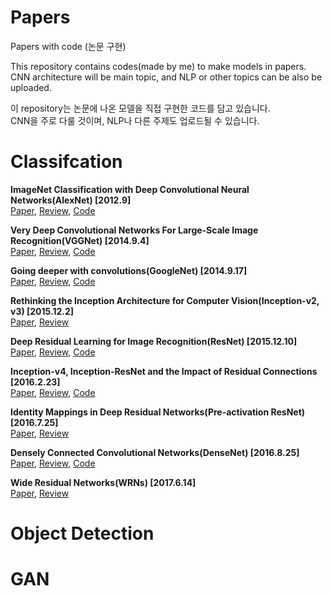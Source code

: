# Papers
Papers with code (논문 구현)

This repository contains codes(made by me) to make models in papers.  
CNN architecture will be main topic, and NLP or other topics can be also be uploaded.

이 repository는 논문에 나온 모델을 직접 구현한 코드를 담고 있습니다.  
CNN을 주로 다룰 것이며, NLP나 다른 주제도 업로드될 수 있습니다.

# Classifcation  

**ImageNet Classification with Deep Convolutional Neural Networks(AlexNet) [2012.9]**   
[Paper](https://proceedings.neurips.cc/paper/2012/file/c399862d3b9d6b76c8436e924a68c45b-Paper.pdf), [Review](https://velog.io/@bpbpbp_yosep/ImageNet-Classification-with-Deep-Convolutional-Neural-NetworksAlexnet), [Code](https://github.com/Parkyosep/Papers/tree/main/AlexNet)  

**Very Deep Convolutional Networks For Large-Scale Image Recognition(VGGNet) [2014.9.4]**  
[Paper](https://arxiv.org/pdf/1409.1556.pdf), [Review](https://velog.io/@bpbpbp_yosep/Very-Deep-Convolutional-Networks-For-Large-Scale-Image-RecognitionVGGNet), [Code](https://github.com/Parkyosep/Papers/tree/main/VGGNet)  

**Going deeper with convolutions(GoogleNet) [2014.9.17]**  
[Paper](https://arxiv.org/abs/1409.4842), [Review](https://velog.io/@bpbpbp_yosep/Going-deeper-with-convolutionsGoogLeNet), [Code](https://github.com/Parkyosep/Papers/tree/main/GoogLeNet)  

**Rethinking the Inception Architecture for Computer Vision(Inception-v2, v3) [2015.12.2]**  
[Paper](https://arxiv.org/pdf/1512.00567.pdf), [Review](https://velog.io/@bpbpbp_yosep/Rethinking-the-Inception-Architecture-for-Computer-VisionInception-v2-v3)  

**Deep Residual Learning for Image Recognition(ResNet) [2015.12.10]**  
[Paper](https://arxiv.org/abs/1512.03385), [Review](https://velog.io/@bpbpbp_yosep/Deep-Residual-Learning-for-Image-RecognitionResNet), [Code](https://github.com/Parkyosep/Papers/tree/main/ResNet)  
  
**Inception-v4, Inception-ResNet and the Impact of Residual Connections [2016.2.23]**  
[Paper](https://arxiv.org/pdf/1602.07261v2.pdf), [Review](https://velog.io/@bpbpbp_yosep/Inception-v4-Inception-ResNet-and-the-Impact-of-Residual-Connections), [Code](https://github.com/Parkyosep/Papers/tree/main/Inception_v4)  

**Identity Mappings in Deep Residual Networks(Pre-activation ResNet) [2016.7.25]**  
[Paper](https://arxiv.org/pdf/1603.05027.pdf), [Review](https://velog.io/@bpbpbp_yosep/Identity-Mappings-in-Deep-Residual-NetworksPre-activation-ResNet)  
  
**Densely Connected Convolutional Networks(DenseNet) [2016.8.25]**  
[Paper](https://arxiv.org/pdf/1608.06993.pdf), [Review](https://velog.io/@bpbpbp_yosep/Densely-Connected-Convolutional-NetworksDenseNet), [Code](https://github.com/Parkyosep/Papers/tree/main/DenseNet)  

**Wide Residual Networks(WRNs) [2017.6.14]**  
[Paper](https://arxiv.org/pdf/1605.07146.pdf), [Review](https://velog.io/@bpbpbp_yosep/Wide-Residual-NetworkWRN)  

# Object Detection  

# GAN  

